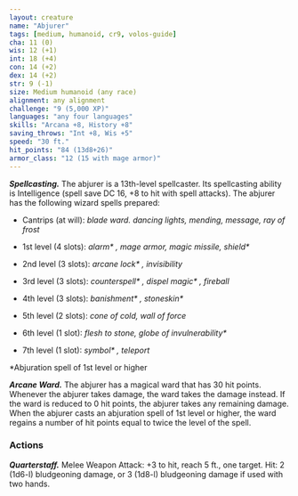 ```yaml
---
layout: creature
name: "Abjurer"
tags: [medium, humanoid, cr9, volos-guide]
cha: 11 (0)
wis: 12 (+1)
int: 18 (+4)
con: 14 (+2)
dex: 14 (+2)
str: 9 (-1)
size: Medium humanoid (any race)
alignment: any alignment
challenge: "9 (5,000 XP)"
languages: "any four languages"
skills: "Arcana +8, History +8"
saving_throws: "Int +8, Wis +5"
speed: "30 ft."
hit_points: "84 (13d8+26)"
armor_class: "12 (15 with mage armor)"
---
```


***Spellcasting.*** The abjurer is a 13th-level spellcaster. Its spellcasting ability is Intelligence (spell save DC 16, +8 to hit with spell attacks). The abjurer has the following wizard spells prepared:

* Cantrips (at will): <i>blade ward. dancing lights, mending, message, ray of frost</i>

* 1st level (4 slots): <i>alarm* , mage armor, magic missile, shield* </i>

* 2nd level (3 slots): <i>arcane lock* , invisibility</i>

* 3rd level (3 slots): <i>counterspell* , dispel magic* , fireball</i>

* 4th level (3 slots): <i>banishment* , stoneskin* </i>

* 5th level (2 slots): <i>cone of cold, wall of force</i>

* 6th level (1 slot): <i>flesh to stone, globe of invulnerability* </i>

* 7th level (1 slot): <i>symbol* , teleport</i>

*Abjuration spell of 1st level or higher

***Arcane Ward.*** The abjurer has a magical ward that has 30 hit points. Whenever the abjurer takes damage, the ward takes the damage instead. If the ward is reduced to 0 hit points, the abjurer takes any remaining damage. When the abjurer casts an abjuration spell of 1st level or higher, the ward regains a number of hit points equal to twice the level of the spell.

### Actions

***Quarterstaff.*** Melee Weapon Attack: +3 to hit, reach 5 ft., one target. Hit: 2 (1d6-l) bludgeoning damage, or 3 (1d8-l) bludgeoning damage if used with two hands.
